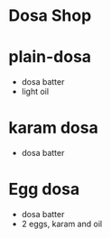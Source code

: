 # Dosa Shop 

# plain-dosa 
* dosa batter 
* light oil

# karam dosa 
* dosa batter

# Egg dosa
* dosa batter
* 2 eggs, karam and oil
